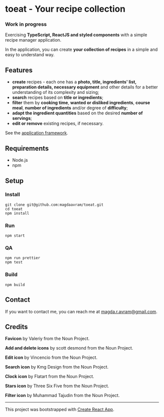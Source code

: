 # toeat - Your recipe collection
### Work in progress

Exercising **TypeScript, ReactJS and styled components** with a 
simple recipe manager application. 

In the application, you can create **your collection of recipes** 
in a simple and easy to understand way. 

## Features
* **create** recipes - each one has a **photo, title, ingredients' list, 
preparation details, necessary equipment** and other details for a 
better understanding of its complexity and sizing;
* **search** recipes based on **title or ingredients**;
* **filter** them by **cooking time**, **wanted or disliked 
ingredients**, **course meal**, **number of ingredients** 
and/or degree of **difficulty**;
* **adapt the ingredient quantities** based on the desired 
**number of servings**;
* **edit or remove** existing recipes, if necessary.

See the [application framework](./toeat-framework.png).

## Requirements 
* Node.js
* npm

## Setup
### Install
```shell script
git clone git@github.com:magdaavram/toeat.git
cd toeat
npm install
```

### Run
```shell script
npm start
```

### QA
```shell script
npm run prettier
npm test
```

### Build
```shell script
npm build
```

## Contact
If you want to contact me, you can reach me at magda.r.avram@gmail.com.

## Credits
**Favicon** by Valeriy from the Noun Project.

**Add and delete icons** by scott desmond from the Noun Project.

**Edit icon** by Vincencio from the Noun Project.

**Search icon** by Kmg Design from the Noun Project.

**Clock icon** by Flatart from the Noun Project.

**Stars icon** by Three Six Five from the Noun Project.

**Filter icon** by Muhammad Tajudin from the Noun Project.

___
This project was bootstrapped with [Create React App](https://github.com/facebook/create-react-app).
